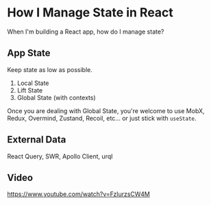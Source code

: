 # How I Manage State in React

When I'm building a React app, how do I manage state?

## App State

Keep state as low as possible.

1. Local State
2. Lift State
3. Global State (with contexts)

Once you are dealing with Global State, you're welcome to use MobX, Redux, Overmind, Zustand, Recoil, etc... or just stick with `useState`.

## External Data

React Query, SWR, Apollo Client, urql

## Video
https://www.youtube.com/watch?v=FzlurzsCW4M
